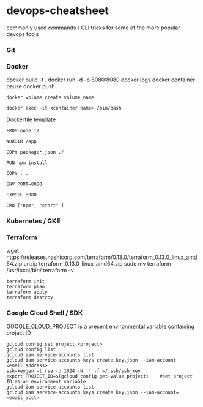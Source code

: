 # devops-cheatsheet

commonly used commands / CLI tricks for some of the more popular devops tools

<h3>Git</h3>

<h3>Docker</h3>
    docker build -t <user/image:tag> .
    docker run -d -p 8080:8080 <user/image:tag>
    docker logs <container>
    docker container pause <container>
    docker push <user/image:tag> 
    
    
    docker volume create volume_name
    
    docker exec -it <container name> /bin/bash

Dockerfile template
    
    FROM node:12

    WORDIR /app
    
    COPY package*.json ./
    
    RUN npm install 
    
    COPY . .
    
    ENV PORT=8080
    
    EXPOSE 8080
    
    CMD ["npm", "start" ]

</div>

<h3>Kubernetes / GKE</h3>

<h3>Terraform</h3>
    wget https://releases.hashicorp.com/terraform/0.13.0/terraform_0.13.0_linux_amd64.zip
    unzip terraform_0.13.0_linux_amd64.zip 
    sudo mv terraform /usr/local/bin/
    terraform -v
    
    terraform init
    terraform plan
    terraform apply
    terraform destroy
    

<h3>Google Cloud Shell / SDK</h3>
GOOGLE_CLOUD_PROJECT is a present environmental variable containing project ID
    
    gcloud config set project <project>
    gcloud config list
    gcloud iam service-accounts list 
    gcloud iam service-accounts keys create key.json --iam-account <email_address>
    ssh-keygen -t rsa -b 1024 -N '' -f ~/.ssh/ssh_key
    export PROJECT_ID=$(gcloud config get-value project)    #set project ID as an environment variable 
    gcloud iam service-accounts list
    gcloud iam service-accounts keys create key.json --iam-account=<email_acct>


    

